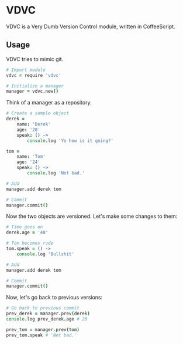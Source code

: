 # VDVC

VDVC is a Very Dumb Version Control module, written in CoffeeScript.

## Usage

VDVC tries to mimic git.
    
```coffeescript
# Import module
vdvc = require 'vdvc'

# Initialize a manager
manager = vdvc.new()
```

Think of a manager as a repository.

```coffeescript
# Create a sample object
derek =
    name: 'Derek'
    age: '20'
    speak: () ->
        console.log 'Yo how is it going?'

tom =
    name: 'Tom'
    age: '24'
    speak: () ->
        console.log 'Not bad.'

# Add
manager.add derek tom

# Commit
manager.commit()
```

Now the two objects are versioned.  Let's make some changes to them:
    
```coffeescript
# Time goes on
derek.age = '40'

# Tom becomes rude
tom.speak = () ->
    console.log 'Bullshit'

# Add
manager.add derek tom

# Commit
manager.commit()
```

Now, let's go back to previous versions:

```coffeescript
# Go back to previous commit
prev_derek = manager.prev(derek)
console.log prev_derek.age # 20

prev_tom = manager.prev(tom)
prev_tom.speak # 'Not bad.'
```